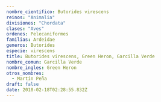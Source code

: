 ```yaml
---
nombre_cientifico: Butorides virescens
reinos: "Animalia"
divisiones: "Chordata"
clases: "Aves"
ordenes: Pelecaniformes
familias: Ardeidae
generos: Butorides
especie: virescens
title: Butorides virescens, Green Heron, Garcilla Verde
nombre_comun: Garcilla Verde
nombre_ingles: Green Heron
otros_nombres:
  - Martín Peña
draft: false
date: 2018-02-18T02:28:55.832Z
---
```



